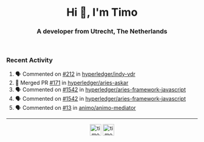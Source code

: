 <h1 align="center">Hi 👋, I'm Timo</h1>
<h3 align="center">A developer from Utrecht, The Netherlands</h3>
<br/>
<!-- https://github.com/rahuldkjain/github-profile-readme-generator --!>

<!--  <p align="left"><img src="https://github-readme-stats.vercel.app/api?username=timoglastra&show_icons=true&count_private=true&" alt="timoglastra" /></p> --!>

<!--
Github language stats
<p align="left"><img src="https://github-readme-stats.vercel.app/api/top-langs/?username=timoglastra&layout=compact" alt="timoglastra" /><p>
-->

<!-- Codestats language stats -->
<!-- <p align="left"><img src="https://codestats-readme.vercel.app/api/top-langs/?username=timoglastra&layout=compact&language_count=12" alt="timoglastra" /><p>    --!>
  
<h3>Recent Activity</h3>

<!--START_SECTION:activity-->
1. 🗣 Commented on [#212](https://github.com/hyperledger/indy-vdr/pull/212#issuecomment-1683647906) in [hyperledger/indy-vdr](https://github.com/hyperledger/indy-vdr)
2. 🎉 Merged PR [#171](https://github.com/hyperledger/aries-askar/pull/171) in [hyperledger/aries-askar](https://github.com/hyperledger/aries-askar)
3. 🗣 Commented on [#1542](https://github.com/hyperledger/aries-framework-javascript/pull/1542#issuecomment-1682372372) in [hyperledger/aries-framework-javascript](https://github.com/hyperledger/aries-framework-javascript)
4. 🗣 Commented on [#1542](https://github.com/hyperledger/aries-framework-javascript/pull/1542#issuecomment-1682351593) in [hyperledger/aries-framework-javascript](https://github.com/hyperledger/aries-framework-javascript)
5. 🗣 Commented on [#13](https://github.com/animo/animo-mediator/issues/13#issuecomment-1682349808) in [animo/animo-mediator](https://github.com/animo/animo-mediator)
<!--END_SECTION:activity-->

---

<p align="center">
<a href="https://twitter.com/timoglastra" target="blank"><img align="center" src="https://cdn.jsdelivr.net/npm/simple-icons@3.0.1/icons/twitter.svg" alt="timoglastra" height="30" width="30" /></a>
<a href="https://linkedin.com/in/timoglastra" target="blank"><img align="center" src="https://cdn.jsdelivr.net/npm/simple-icons@3.0.1/icons/linkedin.svg" alt="timoglastra" height="30" width="30" /></a>
</p>



